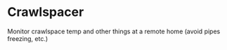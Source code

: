 # Crawlspacer
Monitor crawlspace temp and other things at a remote home (avoid pipes freezing, etc.)
